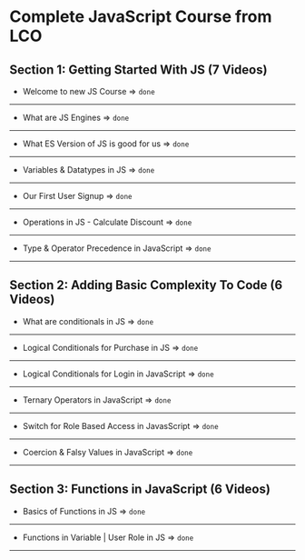 # Complete JavaScript Course from LCO

## Section 1: Getting Started With JS (7 Videos)

- Welcome to new JS Course => `done`
---
- What are JS Engines => `done`
---
- What ES Version of JS is good for us => `done`
---
- Variables & Datatypes in JS => `done`
---
- Our First User Signup => `done`
---
- Operations in JS - Calculate Discount => `done`
---
- Type & Operator Precedence in JavaScript => `done`
---

## Section 2: Adding Basic Complexity To Code (6 Videos)

- What are conditionals in JS => `done`
---
- Logical Conditionals for Purchase in JS => `done`
---
- Logical Conditionals for Login in JavaScript => `done`
---
- Ternary Operators in JavaScript => `done`
---
- Switch for Role Based Access in JavasScript => `done`
---
- Coercion & Falsy Values in JavaScript => `done`
---

## Section 3: Functions in JavaScript (6 Videos)

- Basics of Functions in JS => `done`
---
- Functions in Variable | User Role in JS => `done`
---
